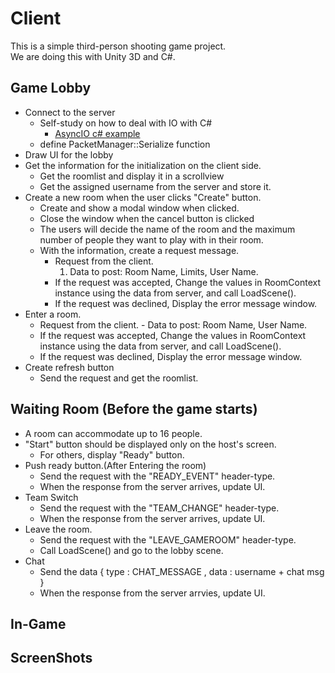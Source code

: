 # Client
This is a simple third-person shooting game project.  
We are doing this with Unity 3D and C#.  

## Game Lobby
- Connect to the server
    - Self-study on how to deal with IO with C#
        - [AsyncIO c# example](https://docs.microsoft.com/ko-kr/dotnet/framework/network-programming/asynchronous-client-socket-example)
    - define PacketManager::Serialize function
- Draw UI for the lobby
- Get the information for the initialization on the client side.
    - Get the roomlist and display it in a scrollview
    - Get the assigned username from the server and store it.
- Create a new room when the user clicks "Create" button.
    - Create and show a modal window when clicked.
    - Close the window when the cancel button is clicked
    - The users will decide the name of the room and the maximum number of people they want to play with in their room.
    - With the information, create a request message.
        - Request from the client.
            1. Data to post: Room Name, Limits, User Name.
        - If the request was accepted, Change the values in RoomContext instance using the data from server, and call LoadScene().
        - If the request was declined, Display the error message window.
- Enter a room.
    - Request from the client.
            - Data to post: Room Name, User Name.
    - If the request was accepted, Change the values in RoomContext instance using the data from server, and call LoadScene().
    - If the request was declined, Display the error message window.
- Create refresh button
    - Send the request and get the roomlist.
    
## Waiting Room (Before the game starts)

- A room can accommodate up to 16 people.
- "Start" button should be displayed only on the host's screen.
    - For others, display "Ready" button.
- Push ready button.(After Entering the room)
    - Send the request with the "READY_EVENT" header-type.
    - When the response from the server arrives, update UI.
- Team Switch
    - Send the request with the "TEAM_CHANGE" header-type.
    - When the response from the server arrives, update UI.
- Leave the room.
    - Send the request with the "LEAVE_GAMEROOM" header-type.
    - Call LoadScene() and go to the lobby scene.
- Chat
    - Send the data { type : CHAT_MESSAGE , data : username + chat msg }
    - When the response from the server arrvies, update UI.
    
## In-Game

## ScreenShots

